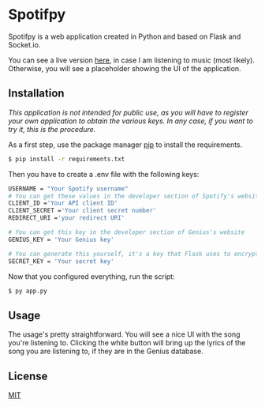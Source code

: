 # Spotifpy

Spotifpy is a web application created in Python and based on Flask and Socket.io.

You can see a live version [here](https://spotifpy.herokuapp.com), in case I am listening to music (most likely). Otherwise, you will see a placeholder showing the UI of the application.

## Installation
_This application is not intended for public use, as you will have to register your own application to obtain the various keys. In any case, if you want to try it, this is the procedure._

As a first step, use the package manager [pip](https://pip.pypa.io/en/stable/) to install the requirements.

```bash
$ pip install -r requirements.txt
```
Then you have to create a .env file with the following keys:
```bash
USERNAME = "Your Spotify username"
# You can get these values in the developer section of Spotify's website
CLIENT_ID ='Your API client ID' 
CLIENT_SECRET ='Your client secret number'
REDIRECT_URI ='your redirect URI'

# You can get this key in the developer section of Genius's website
GENIUS_KEY = 'Your Genius key'

# You can generate this yourself, it's a key that Flask uses to encrypt your cookies.
SECRET_KEY = 'Your secret key'
```
Now that you configured everything, run the script:

```bash
$ py app.py
```

## Usage

The usage's pretty straightforward. You will see a nice UI with the song you're listening to. Clicking the white button will bring up the lyrics of the song you are listening to, if they are in the Genius database.


## License
[MIT](https://choosealicense.com/licenses/mit/)
